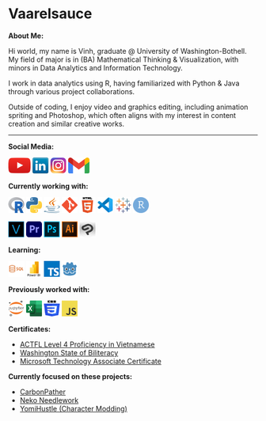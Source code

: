 # Vaarelsauce

<!-- 
<img src="images/me.jpg" align="right" />
-->

**About Me:**

Hi world, my name is Vinh, graduate @ University of Washington-Bothell. My field of major is in (BA) Mathematical Thinking & Visualization, with minors in Data Analytics and Information Technology.

I work in data analytics using R, having familiarized with Python & Java through various project collaborations.

Outside of coding, I enjoy video and graphics editing, including animation spriting and Photoshop, which often aligns with my interest in content creation and similar creative works.

---

**Social Media:**

[![YouTube](icons/youtube.png)](https://youtube.com/@vaarelsauce)
[![LinkedIn](icons/linkedin.png)](https://www.linkedin.com/in/vinhviolin/)
[![Instagram](icons/instagram.png)](https://www.instagram.com/vaarelsauce/)
[![Gmail](icons/gmail.png)](mailto:vinh.violin@gmail.com)

**Currently working with:**

<a href="https://www.r-project.org/" title="R"><img src="icons/r.png" width="32" height="32"/></a>
<a href="https://www.python.org/" title="Python"><img src="icons/python.png" width="32" height="32"/></a>
<a href="https://www.java.com/en/download/help/whatis_java.html" title="Java"><img src="icons/java.png" width="32" height="32"/></a>
<a href="https://git-scm.com/" title="Git"><img src="icons/git.png" width="32" height="32"/></a>
<a href="https://en.wikipedia.org/wiki/HTML" title="HTML"><img src="icons/html.png" width="32" height="32"/></a>
<a href="https://code.visualstudio.com/" title="Visual Studio Code"><img src="icons/vscode.png" width="32" height="32"/></a>
<a href="https://www.tableau.com/" title="Tableau"><img src="icons/tableau.png" width="32" height="32"/></a>
<a href="https://en.wikipedia.org/wiki/RStudio" title="RStudio"><img src="icons/rstudio.png" width="32" height="32"/></a>

<a href="https://www.vegascreativesoftware.com/us/vegas-pro/" title="Vegas Pro 21"><img src="icons/vegas.png" width="32" height="32"/></a>
<a href="https://www.adobe.com/products/premiere.html" title="Adobe Premiere Pro"><img src="icons/premiere.png" width="32" height="32"/></a>
<a href="https://www.adobe.com/products/photoshop.html" title="Adobe Photoshop"><img src="icons/photoshop.png" width="32" height="32"/></a>
<a href="https://www.adobe.com/products/illustrator.html" title="Adobe Illustrator"><img src="icons/illustrator.png" width="32" height="32"/></a>
<a href="https://www.clipstudio.net/" title="Clip Studio Paint"><img src="icons/clipstudiopaint.png" width="32" height="32"/></a>

**Learning:**

<a href="https://en.wikipedia.org/wiki/SQL" title="SQL"><img src="icons/sql.png" width="32" height="32"/></a>
<a href="https://www.microsoft.com/en-us/power-platform/products/power-bi" title="Power BI"><img src="icons/powerbi.png" width="32" height="32"/></a>
<a href="https://www.typescriptlang.org/" title="TypeScript"><img src="icons/typescript.png" width="32" height="32"/></a>
<a href="https://godotengine.org/" title="GoDot Engine"><img src="icons/godot.png" width="32" height="32"/></a>

**Previously worked with:**

<a href="https://jupyter.org/" title="Jupyter"><img src="icons/jupyter.png" width="32" height="32"/></a>
<a href="https://en.wikipedia.org/wiki/Microsoft_Excel" title="Excel"><img src="icons/excel.png" width="32" height="32"/></a>
<a href="https://developer.mozilla.org/en-US/docs/Web/CSS" title="CSS"><img src="icons/css.png" width="32" height="32"/></a>
<a href="https://en.wikipedia.org/wiki/JavaScript" title="JavaScript"><img src="icons/javascript.png" width="32" height="32"/></a>

**Certificates:**
- [ACTFL Level 4 Proficiency in Vietnamese](https://www.actfl.org/about-actfl)
- [Washington State of Biliteracy](https://ospi.k12.wa.us/student-success/resources-subject-area/world-languages/washington-state-seal-biliteracy)
- [Microsoft Technology Associate Certificate](https://en.wikipedia.org/wiki/Microsoft_Technology_Associate)

**Currently focused on these projects:**
- [CarbonPather](https://vaarelsauce.github.io/Vaarelsauce/CarbonPather.html)
- [Neko Needlework](https://www.instagram.com/nekoneedlework/)
- [YomiHustle (Character Modding)](https://store.steampowered.com/app/2212330/Your_Only_Move_Is_HUSTLE/)
